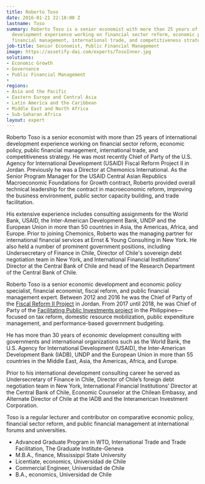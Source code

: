 ```yaml
---
title: Roberto Toso
date: 2016-01-21 22:18:00 Z
lastname: Toso
summary: Roberto Toso is a senior economist with more than 25 years of international
  development experience working on financial sector reform, economic policy, public
  financial management, international trade, and competitiveness strategy.
job-title: Senior Economist, Public Financial Management
image: https://assetify-dai.com/experts/TosoInner.jpg
solutions:
- Economic Growth
- Governance
- Public Financial Management
- 
regions:
- Asia and the Pacific
- Eastern Europe and Central Asia
- Latin America and the Caribbean
- Middle East and North Africa
- Sub-Saharan Africa
layout: expert
---
```


Roberto Toso is a senior economist with more than 25 years of international development experience working on financial sector reform, economic policy, public financial management, international trade, and competitiveness strategy. He was most recently Chief of Party of the U.S. Agency for International Development (USAID) Fiscal Reform Project II in Jordan. Previously he was a Director at Chemonics International. As the Senior Program Manager for the USAID Central Asian Republics Macroeconomic Foundations for Growth contract, Roberto provided overall technical leadership for the contract in macroeconomic reform, improving the business environment, public sector capacity building, and trade facilitation.

His extensive experience includes consulting assignments for the World Bank, USAID, the Inter-American Development Bank, UNDP and the European Union in more than 50 countries in Asia, the Americas, Africa, and Europe. Prior to joining Chemonics, Roberto was the managing partner for international financial services at Ernst & Young Consulting in New York. He also held a number of prominent government positions, including Undersecretary of Finance in Chile, Director of Chile's sovereign debt negotiation team in New York, and International Financial Institutions' Director at the Central Bank of Chile and head of the Research Department of the Central Bank of Chile.

Roberto Toso is a senior economic development and economic policy specialist, financial economist, fiscal reform, and public financial management expert. Between 2012 and 2016 he was the Chief of Party of the [Fiscal Reform II Project](https://www.dai.com/our-work/projects/jordan-fiscal-reform-project-ii-and-bridge-activity-frp-ii-frp-bridge) in Jordan. From 2017 until 2018, he was Chief of Party of the [Facilitating Public Investments project](https://www.dai.com/our-work/projects/philippines-facilitating-public-investment-fpi) in the Philippines—focused on tax reform, domestic resource mobilization, public expenditure management, and performance-based government budgeting.

He has more than 30 years of economic development consulting with governments and international organizations such as the World Bank, the U.S. Agency for International Development (USAID), the Inter-American Development Bank (IADB), UNDP and the European Union in more than 55 countries in the Middle East, Asia, the Americas, Africa, and Europe. 

Prior to his international development consulting career he served as Undersecretary of Finance in Chile, Director of Chile’s foreign debt negotiation team in New York, International Financial Institutions’ Director at the Central Bank of Chile, Economic Counselor at the Chilean Embassy, and Alternate Director of Chile at the IADB and the Interamerican Investment Corporation.

Toso is a regular lecturer and contributor on comparative economic policy, financial sector reform, and public financial management at international forums and universities.

* Advanced Graduate Program in WTO, International Trade and Trade Facilitation, The Graduate Institute-Geneva
* M.B.A., finance, Mississippi State University
* Licentiate, economics, Universidad de Chile
* Commercial Engineer, Universidad de Chile
* B.A., economics, Universidad de Chile